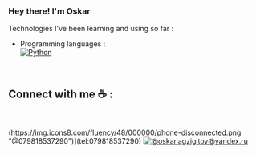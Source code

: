 ### Hey there! I'm Oskar

<!--
**AgzigitovOskar/AgzigitovOskar** is a ✨ _special_ ✨ repository because its `README.md` (this file) appears on your GitHub profile.

Here are some ideas to get you started:

- 🔭 I’m currently working on ...
- 🌱 I’m currently learning ...
- 👯 I’m looking to collaborate on ...
- 🤔 I’m looking for help with ...
- 💬 Ask me about ...
- 📫 How to reach me: ...
- 😄 Pronouns: ...
- ⚡ Fun fact: ...
-->
Technologies I've been learning and using so far :

- Programming languages : <br />
    [![Python](http://img.shields.io/badge/-Python-eee?style=flat-square&logo=python&logoColor#F7BD2F)](https://dinhanhthi.com/notes#python)

<br>

## Connect with me ☕ :

<br>

(https://img.icons8.com/fluency/48/000000/phone-disconnected.png "@079818537290")](tel:079818537290) [![@oskar.agzigitov@yandex.ru](https://img.icons8.com/fluency/48/000000/apple-mail.png "@oskar.agzigitov@yandex.ru")](oskar.agzigitov@yandex.ru)

<br>
